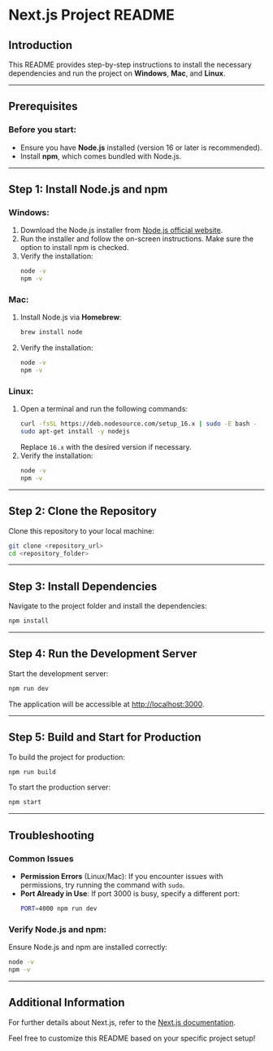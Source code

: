 # Next.js Project README

## Introduction

This README provides step-by-step instructions to install the necessary dependencies and run the project on **Windows**, **Mac**, and **Linux**.

---

## Prerequisites

### Before you start:
- Ensure you have **Node.js** installed (version 16 or later is recommended).
- Install **npm**, which comes bundled with Node.js.

---

## Step 1: Install Node.js and npm

### Windows:
1. Download the Node.js installer from [Node.js official website](https://nodejs.org/).
2. Run the installer and follow the on-screen instructions. Make sure the option to install npm is checked.
3. Verify the installation:
   ```bash
   node -v
   npm -v
   ```

### Mac:
1. Install Node.js via **Homebrew**:
   ```bash
   brew install node
   ```
2. Verify the installation:
   ```bash
   node -v
   npm -v
   ```

### Linux:
1. Open a terminal and run the following commands:
   ```bash
   curl -fsSL https://deb.nodesource.com/setup_16.x | sudo -E bash -
   sudo apt-get install -y nodejs
   ```
   Replace `16.x` with the desired version if necessary.
2. Verify the installation:
   ```bash
   node -v
   npm -v
   ```

---

## Step 2: Clone the Repository

Clone this repository to your local machine:
```bash
git clone <repository_url>
cd <repository_folder>
```

---

## Step 3: Install Dependencies

Navigate to the project folder and install the dependencies:
```bash
npm install
```

---

## Step 4: Run the Development Server

Start the development server:
```bash
npm run dev
```

The application will be accessible at [http://localhost:3000](http://localhost:3000).

---

## Step 5: Build and Start for Production

To build the project for production:
```bash
npm run build
```

To start the production server:
```bash
npm start
```

---

## Troubleshooting

### Common Issues
- **Permission Errors** (Linux/Mac): If you encounter issues with permissions, try running the command with `sudo`.
- **Port Already in Use**: If port 3000 is busy, specify a different port:
  ```bash
  PORT=4000 npm run dev
  ```

### Verify Node.js and npm:
Ensure Node.js and npm are installed correctly:
```bash
node -v
npm -v
```

---

## Additional Information

For further details about Next.js, refer to the [Next.js documentation](https://nextjs.org/docs).

Feel free to customize this README based on your specific project setup!
